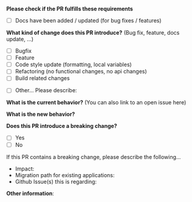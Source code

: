 **Please check if the PR fulfills these requirements**
<!--
Uncomment this when tests/ci are setup
- [ ] Tests for the changes have been added (for bug fixes / features)
-->
- [ ] Docs have been added / updated (for bug fixes / features)


**What kind of change does this PR introduce?** (Bug fix, feature, docs update, ...)
- [ ] Bugfix
- [ ] Feature
- [ ] Code style update (formatting, local variables)
- [ ] Refactoring (no functional changes, no api changes)
- [ ] Build related changes
<!--
Uncomment this when tests/ci are setup
- [ ] CI related changes
-->
- [ ] Other... Please describe:

**What is the current behavior?** (You can also link to an open issue here)



**What is the new behavior?**



**Does this PR introduce a breaking change?**
- [ ] Yes
- [ ] No

If this PR contains a breaking change, please describe the following...

* Impact:
* Migration path for existing applications:
* Github Issue(s) this is regarding:


**Other information**:


